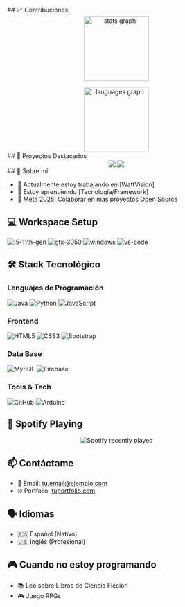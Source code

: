 <div align="center">
</div>
## 📈 Contribuciones
<div align="center">
  <img src="https://github-readme-stats.vercel.app/api?username=SergACA&hide_title=false&hide_rank=false&show_icons=true&include_all_commits=true&count_private=true&disable_animations=false&theme=dark&locale=en&hide_border=false&order=1" height="150" alt="stats graph"  />
  <p>
    
  </p>
  <img src="https://github-readme-stats.vercel.app/api/top-langs?username=SergACA&locale=en&hide_title=false&layout=compact&card_width=320&langs_count=5&theme=dark&hide_border=false&order=2" height="150" alt="languages graph"  />
</div>
## 🎯 Proyectos Destacados

<div align="center">
    <a href="https://github.com/MagoPato/proyecto1">
        <img align="center"
            src="https://github-readme-stats.vercel.app/api/pin/?username=MagoPato&repo=proyecto1&theme=github_dark" />
    </a>
     <a href="https://github.com/MagoPato/proyecto1">
        <img align="center"
            src="[https://github-readme-stats.vercel.app/api/pin/?username=MagoPato&repo=proyecto1&theme=github_dark](https://github.com/JoseCovarrubias0919/Tienda_Virtual)" />
    </a>


</div>
## 🚀 Sobre mí

- 🔭 Actualmente estoy trabajando en [WattVision]
- 🌱 Estoy aprendiendo [Tecnología/Framework]
- 🎯 Meta 2025: Colaborar en mas proyectos Open Source

## 💻 Workspace Setup

![i5-11th-gen](https://img.shields.io/badge/Intel-Core_i5_11th-0071C5?style=for-the-badge&logo=intel&logoColor=white)
![gtx-3050](https://img.shields.io/badge/NVIDIA-GTX_3050-76B900?style=for-the-badge&logo=nvidia&logoColor=white)
![windows](https://img.shields.io/badge/Windows_11-0078D6?style=for-the-badge&logo=windows&logoColor=white)
![vs-code](https://img.shields.io/badge/VS_Code-007ACC?style=for-the-badge&logo=Visual-Studio-Code&logoColor=white)

## 🛠 Stack Tecnológico

### Lenguajes de Programación
![Java](https://img.shields.io/badge/Java-ED8B00?style=for-the-badge&logo=openjdk&logoColor=white)
![Python](https://img.shields.io/badge/Python-14354C?style=for-the-badge&logo=python&logoColor=white)
![JavaScript](https://img.shields.io/badge/JavaScript-F7DF1E?style=for-the-badge&logo=javascript&logoColor=black)

### Frontend
![HTML5](https://img.shields.io/badge/HTML5-E34F26?style=for-the-badge&logo=html5&logoColor=white)
![CSS3](https://img.shields.io/badge/CSS3-1572B6?style=for-the-badge&logo=css3&logoColor=white)
![Bootstrap](https://img.shields.io/badge/Bootstrap-563D7C?style=for-the-badge&logo=bootstrap&logoColor=white)

### Data Base
![MySQL](https://img.shields.io/badge/MySQL-005C84?style=for-the-badge&logo=mysql&logoColor=white)
![Firebase](https://img.shields.io/badge/Firebase-ffca28?style=for-the-badge&logo=firebase&logoColor=black)

### Tools & Tech
![GitHub](https://img.shields.io/badge/GitHub-100000?style=for-the-badge&logo=github&logoColor=white)
![Arduino](https://img.shields.io/badge/Arduino-00979D?style=for-the-badge&logo=Arduino&logoColor=white)

## 🎵 Spotify Playing

<div align="center">
  <img src="https://spotify-recently-played-readme.vercel.app/api?user=31ias25vy2cuiaw34ljt7bsdudrq&width=300" alt="Spotify recently played"  />
</div>

###

## 📫 Contáctame

- 📧 Email: tu.email@ejemplo.com
- 🌐 Portfolio: [tuportfolio.com](https://tuportfolio.com)

## 🗣 Idiomas

- 🇪🇸 Español (Nativo)
- 🇺🇸 Inglés (Profesional)

## 🎮 Cuando no estoy programando

- 📚 Leo sobre Libros de Ciencia Ficcion
- 🎮 Juego RPGs
<div align="center">


</div>
<!--
*MagoPato/MagoPato* is a ✨ special ✨ repository because its README.md appears on your GitHub profile.
-->
